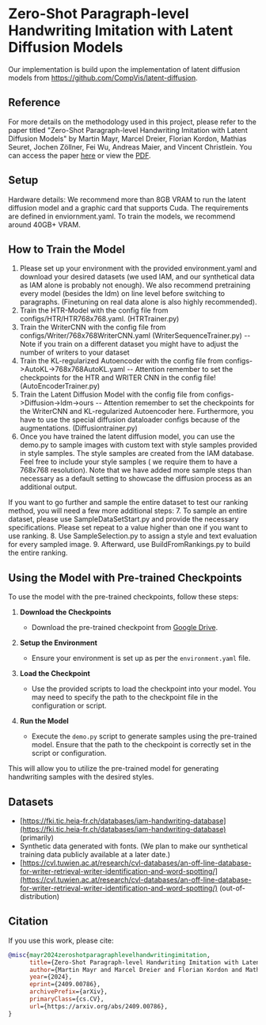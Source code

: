 # Zero-Shot Paragraph-level Handwriting Imitation with Latent Diffusion Models
Our implementation is build upon the implementation of latent diffusion models from https://github.com/CompVis/latent-diffusion.

## Reference

For more details on the methodology used in this project, please refer to the paper titled "Zero-Shot Paragraph-level Handwriting Imitation with Latent Diffusion Models" by Martin Mayr, Marcel Dreier, Florian Kordon, Mathias Seuret, Jochen Zöllner, Fei Wu, Andreas Maier, and Vincent Christlein. You can access the paper [here](https://arxiv.org/abs/2409.00786) or view the [PDF](https://arxiv.org/pdf/2409.00786).

## Setup 
Hardware details: We recommend more than 8GB VRAM to run the latent diffusion model and a graphic card that supports Cuda.
The requirements are defined in enviornment.yaml. To train the models, we recommend around 40GB+ VRAM.

## How to Train the Model
1. Please set up your environment with the provided environment.yaml and download your desired datasets (we used IAM, and our synthetical data as IAM alone is probably not enough). We also recommend pretraining every model (besides the ldm) on line level before switching to paragraphs. (Finetuning on real data alone is also highly recommended).
2. Train the HTR-Model with the config file from configs/HTR/HTR768x768.yaml. (HTRTrainer.py)
3. Train the WriterCNN with the config file from configs/Writer/768x768WriterCNN.yaml (WriterSequenceTrainer.py) -- Note if you train on a different dataset you might have to adjust the number of writers to your dataset
4. Train the KL-regularized Autoencoder with the config file from configs->AutoKL->768x768AutoKL.yaml -- Attention remember to set the checkpoints for the HTR and WRITER CNN in the config file! (AutoEncoderTrainer.py)
5. Train the Latent Diffusion Model with the config file from configs->Diffusion->ldm->ours -- Attention remember to set the checkpoints for the WriterCNN and KL-regularized Autoencoder here. Furthermore, you have to use the special diffusion dataloader configs because of the augmentations. (Diffusiontrainer.py)
6. Once you have trained the latent diffusion model, you can use the demo.py to sample images with custom text with style samples provided in style samples. The style samples are created from the IAM database. Feel free to include your style samples ( we require them to have a 768x768 resolution). Note that we have added more sample steps than necessary as a default setting to showcase the diffusion process as an additional output.

If you want to go further and sample the entire dataset to test our ranking method, you will need a few more additional steps:
7. To sample an entire dataset, please use SampleDataSetStart.py and provide the necessary specifications. Please set repeat to a value higher than one if you want to use ranking.
8. Use SampleSelection.py to assign a style and text evaluation for every sampled image. 
9. Afterward, use BuildFromRankings.py to build the entire ranking.


## Using the Model with Pre-trained Checkpoints
To use the model with the pre-trained checkpoints, follow these steps:

1. **Download the Checkpoints**
   - Download the pre-trained checkpoint from [Google Drive](https://drive.google.com/diffusion_checkpoint.ckpt).

2. **Setup the Environment**
   - Ensure your environment is set up as per the `environment.yaml` file.

3. **Load the Checkpoint**
   - Use the provided scripts to load the checkpoint into your model. You may need to specify the path to the checkpoint file in the configuration or script.

4. **Run the Model**
   - Execute the `demo.py` script to generate samples using the pre-trained model. Ensure that the path to the checkpoint is correctly set in the script or configuration.

This will allow you to utilize the pre-trained model for generating handwriting samples with the desired styles.

## Datasets
- [https://fki.tic.heia-fr.ch/databases/iam-handwriting-database](https://fki.tic.heia-fr.ch/databases/iam-handwriting-database) (primarily)
- Synthetic data generated with fonts. (We plan to make our synthetical training data publicly available at a later date.)
- [https://cvl.tuwien.ac.at/research/cvl-databases/an-off-line-database-for-writer-retrieval-writer-identification-and-word-spotting/](https://cvl.tuwien.ac.at/research/cvl-databases/an-off-line-database-for-writer-retrieval-writer-identification-and-word-spotting/) (out-of-distribution)

## Citation
If you use this work, please cite:

```bibtex
@misc{mayr2024zeroshotparagraphlevelhandwritingimitation,
      title={Zero-Shot Paragraph-level Handwriting Imitation with Latent Diffusion Models}, 
      author={Martin Mayr and Marcel Dreier and Florian Kordon and Mathias Seuret and Jochen Zöllner and Fei Wu and Andreas Maier and Vincent Christlein},
      year={2024},
      eprint={2409.00786},
      archivePrefix={arXiv},
      primaryClass={cs.CV},
      url={https://arxiv.org/abs/2409.00786}, 
}
```
